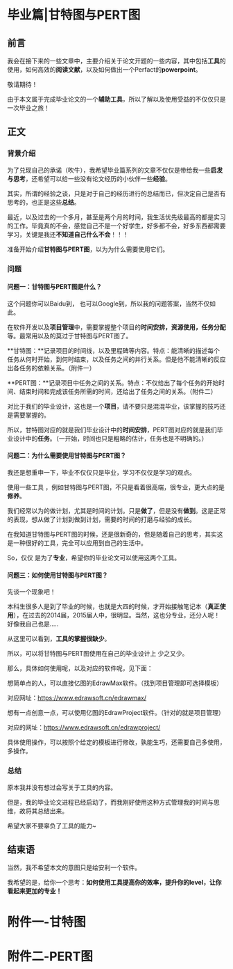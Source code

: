 

# 毕业篇|甘特图与PERT图

## 前言

我会在接下来的一些文章中，主要介绍关于论文开题的一些内容，其中包括**工具**的使用，如何高效的**阅读文献**，以及如何做出一个Perfact的**powerpoint**。

敬请期待！

由于本文属于完成毕业论文的一个**辅助工具**，所以了解以及使用受益的不仅仅只是一次毕业之旅！





## 正文

### 背景介绍

为了兑现自己的承诺（吹牛），我希望毕业篇系列的文章不仅仅是带给我一些**启发与思考**，还希望可以给一些没有论文经历的小伙伴一些**经验**。

其实，所谓的经验之谈，只是对于自己的经历进行的总结而已，但决定自己是否有思考的，也正是这些**总结**。

最近，以及过去的一个多月，甚至是两个月的时间，我生活优先级最高的都是实习的工作。毕竟真的不会，感觉自己不是一个好学生，好多都不会，好多东西都需要学习，关键是我还**不知道自己什么不会**！！！

准备开始介绍**甘特图与PERT图**，以为为什么需要使用它们。





### 问题

#### 问题一：甘特图与PERT图是什么？

这个问题你可以Baidu到， 也可以Google到，所以我的问题答案，当然不仅如此。

在软件开发以及**项目管理**中，需要掌握整个项目的**时间安排，资源使用，任务分配**等。最常用以及的莫过于甘特图与PERT图了。

**甘特图：**记录项目的时间线，以及里程碑等内容。特点：能清晰的描述每个任务从何时开始，到何时结束，以及任务之间的并行关系。但是他不能清晰的反应出各任务的依赖关系。（附件一）

**PERT图：**记录项目中任务之间的关系。特点：不仅给出了每个任务的开始时间、结束时间和完成该任务所需的时间，还给出了任务之间的关系。（附件二）

对比于我们的毕业设计，这也是一个**项目**，请不要只是混混毕业，该掌握的技巧还是需要掌握的。

所以，甘特图对应的就是我们毕业设计中的**时间安排**，PERT图对应的就是我们毕业设计中的**任务**。（一开始，时间也只是粗略的估计，任务也是不明确的。）







#### 问题二：为什么需要使用甘特图与PERT图？

我还是想重申一下，毕业不仅仅只是毕业，学习不仅仅是学习的观点。

使用一些工具 ，例如甘特图与PERT图，不只是看着很高端，很专业，更大点的是**修养**。

我们经常以为的做计划，尤其是时间的计划。只是**做了**，但是没有**做到**。这是正常的表现，想从做了计划到做到计划，需要的时间的打磨与经验的成长。

在我知道甘特图与PERT图的时候，还是很新奇的，但是随着自己的思考，其实这是一种很好的工具，完全可以应用到自己的生活中。

So，仅仅 是为了**专业**，希望你的毕业论文可以使用这两个工具。









#### 问题三：如何使用甘特图与PERT图？

先谈一个现象吧！

本科生很多人是到了毕业的时候，也就是大四的时候，才开始接触笔记本（**真正使用**），在过去的2014届，2015届人中，很明显。当然，这也分专业，还分人呢！好像我自己也是.....

从这里可以看到，**工具的掌握很缺少**。

所以，可以将甘特图与PERT图使用在自己的毕业设计上 少之又少。

那么，具体如何使用呢，以及对应的软件呢，见下面：

想简单点的人，可以直接亿图的EdrawMax软件。（找到项目管理即可选择模板）

对应网址：https://www.edrawsoft.cn/edrawmax/

想有一点创意一点，可以使用亿图的EdrawProject软件。（针对的就是项目管理）

对应的网址：https://www.edrawsoft.cn/edrawproject/

具体使用操作，可以按照个给定的模板进行修改，孰能生巧，还需要自己多使用，多操作。









### 总结

原本我并没有想过会写关于工具的内容。

但是，我的毕业论文进程已经启动了，而我刚好使用这种方式管理我的时间与思维，故将其总结出来。

希望大家不要辜负了工具的能力~













## 结束语

当然，我不希望本文的意图只是给安利一个软件。

我希望的是，给你一个思考：**如何使用工具提高你的效率，提升你的level，让你看起来更加的专业！**









# 附件一-甘特图









# 附件二-PERT图
















































































































































































































